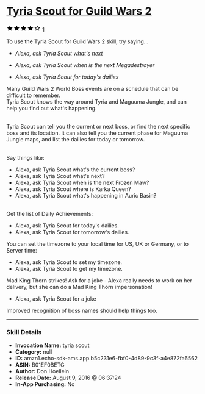 # [Tyria Scout for Guild Wars 2](http://alexa.amazon.com/#skills/amzn1.echo-sdk-ams.app.b5c231e6-fbf0-4d89-9c3f-a4e872fa6562)
![4 stars](../../images/ic_star_black_18dp_1x.png)![4 stars](../../images/ic_star_black_18dp_1x.png)![4 stars](../../images/ic_star_black_18dp_1x.png)![4 stars](../../images/ic_star_black_18dp_1x.png)![4 stars](../../images/ic_star_border_black_18dp_1x.png) 1

To use the Tyria Scout for Guild Wars 2 skill, try saying...

* *Alexa, ask Tyria Scout what's next*

* *Alexa, ask Tyria Scout when is the next Megadestroyer*

* *Alexa, ask Tyria Scout for today's dailies*

Many Guild Wars 2 World Boss events are on a schedule that can be difficult to remember.  
Tyria Scout knows the way around Tyria and Maguuma Jungle, and can help you find out what's happening.<br><br>

Tyria Scout can tell you the current or next boss, or find the next specific boss and its location.  It can also tell you the current phase for Maguuma Jungle maps, and list the dailies for today or tomorrow.<br><br>

Say things like:<br>
- Alexa, ask Tyria Scout what's the current boss?<br>
- Alexa, ask Tyria Scout what's next?<br>
- Alexa, ask Tyria Scout when is the next Frozen Maw?<br>
- Alexa, ask Tyria Scout where is Karka Queen?<br>
- Alexa, ask Tyria Scout what's happening in Auric Basin?<br><br>

Get the list of Daily Achievements: <br>
- Alexa, ask Tyria Scout for today's dailies.<br>
- Alexa, ask Tyria Scout for tomorrow's dailies.<br>

You can set the timezone to your local time for US, UK or Germany, or to Server time:<br>
- Alexa, ask Tyria Scout to set my timezone.<br>
- Alexa, ask Tyria Scout to get my timezone.<br>

Mad King Thorn strikes! Ask for a joke - Alexa really needs to work on her delivery, but she can do a Mad King Thorn impersonation!<br>
- Alexa, ask Tyria Scout for a joke<br>

Improved recognition of boss names should help things too.<br>

***

### Skill Details

* **Invocation Name:** tyria scout
* **Category:** null
* **ID:** amzn1.echo-sdk-ams.app.b5c231e6-fbf0-4d89-9c3f-a4e872fa6562
* **ASIN:** B01EF0BETG
* **Author:** Don Hoellein
* **Release Date:** August 9, 2016 @ 06:37:24
* **In-App Purchasing:** No
